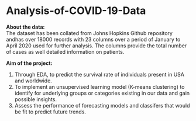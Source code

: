 # Analysis-of-COVID-19-Data

<b>About the data:</b><br>
The dataset has been collated from Johns Hopkins Github repository andhas over 18000 records with 23 columns over a period of January to April 2020 used for further analysis. The columns provide the total number of cases as well detailed information on patients.

<b>Aim of the project:</b><br>
1) Through EDA, to predict the survival rate of individuals present in USA and worldwide. 
2) To implement an unsupervised learning model (K-means clustering) to identify for underlying groups or categories
   existing in our data and gain possible insights.
3) Assess the performance of forecasting models and classifers that would be fit to predict future trends.

